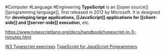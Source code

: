 #Computer #Language #Engineering 
**TypeScript** is an [[open source]] [[programming language]], first released in 2012 by Microsoft. It is designed for **developing large applications, [[JavaScript]] applications for [[client-side]] and [[server-side]] execution**, etc.

https://www.typescriptlang.org/docs/handbook/typescript-in-5-minutes.html


[W3 Typescript exercises](https://www.w3schools.com/typescript/typescript_exercises.php)
[TypeScript for JavaScript Programmers](https://www.typescriptlang.org/docs/handbook/typescript-in-5-minutes.html)
